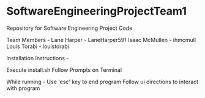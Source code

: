 # SoftwareEngineeringProjectTeam1
Repository for Software Engineering Project Code

Team Members - 
  Lane Harper - LaneHarper591
  Isaac McMullen - ihmcmull
  Louis Torabi - louistorabi

  Installation Instructions - 

Execute install.sh
Follow Prompts on Terminal

While running - 
Use 'esc' key to end program
Follow ui directions to interact with program
